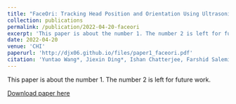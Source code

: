 ```yaml
---
title: "FaceOri: Tracking Head Position and Orientation Using Ultrasonic Ranging on Earphones"
collection: publications
permalink: /publication/2022-04-20-faceori
excerpt: 'This paper is about the number 1. The number 2 is left for future work.'
date: 2022-04-20
venue: 'CHI'
paperurl: 'http://djx06.github.io/files/paper1_faceori.pdf'
citation: 'Yuntao Wang*, Jiexin Ding*, Ishan Chatterjee, Farshid Salemi Parizi, Yuzhou Zhuang, Yukang Yan, Shwetak Patel, and Yuanchun Shi. 2022. FaceOri: Tracking Head Position and Orientation Using Ultrasonic Ranging on Earphones. <i>In Proceedings of the 2022 CHI Conference on Human Factors in Computing Systems (CHI 22).</i>'
---
```

This paper is about the number 1. The number 2 is left for future work.

[Download paper here](http://djx06.github.io/files/paper1_faceori.pdf)

<!-- Recommended citation: Your Name, You. (2009). "Paper Title Number 1." <i>Journal 1</i>. 1(1). -->